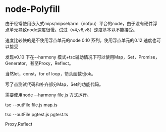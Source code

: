 # node-Polyfill

由于经常使用嵌入式mips/mipsel/arm（nofpu）平台的node，由于没有硬件浮点单元导致node速度很慢。试过（v4,v6,v8）速度基本以不能接受。

速度比较快的是不使用浮点单元的node 0.10 系列。使用浮点单元的0.12 速度也可以接受

发现v0.10 下在--harmony 模式+tsc辅助情况下可以使用Map，Set，Promise，Generator，甚至Proxy，Reflect。

当然let，const，for of loop，箭头函数也ok。

写了点测试代码和补齐部分Map，Set的功能代码。

需要使用node --harmony file.js 方式运行。

tsc --outFile file.js map.ts

tsc --outFile pgtest.js pgtest.ts

Proxy,Reflect
